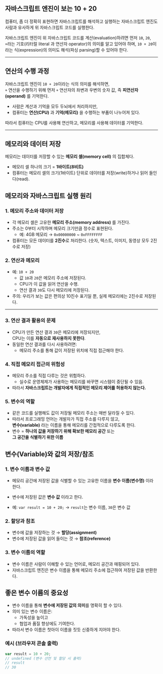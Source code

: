 ## 자바스크립트 엔진이 보는 10 + 20

컴퓨터, 좀 더 정확히 표현하면 자바스크립트를 해석하고 실행하는 자바스크립트 엔진도 사람과 유사하게 위 자바스크립트 코드를 실행한다.

자바스크립트 엔진이 위 자바스크립트 코드를 계산(evaluation)하려면 먼저 `10`, `20`, `+`라는 기호(리터럴 literal 과 연산자 operator)의 의미를 알고 있어야 하며, `10 + 20`이라는 식(expression)의 의미도 해석(파싱 parsing)할 수 있어야 한다.

---

## 연산의 수행 과정

자바스크립트 엔진이 `10 + 20`이라는 식의 의미를 해석하면,  
`+` 연산을 수행하기 위해 먼저 `+` 연산자의 좌변과 우변의 숫자 값, 즉 **피연산자(operand)** 를 기억한다.

- 사람은 계산과 기억을 모두 두뇌에서 처리하지만,
- 컴퓨터는 **연산(CPU)** 과 **기억(메모리)** 을 수행하는 부품이 나누어져 있다.

따라서 컴퓨터는 CPU를 사용해 연산하고, 메모리를 사용해 데이터를 기억한다.

---

## 메모리와 데이터 저장

메모리는 데이터를 저장할 수 있는 **메모리 셀(memory cell)** 의 집합체다.

- 메모리 셀 하나의 크기 = **1바이트(8비트)**
- 컴퓨터는 메모리 셀의 크기(1바이트) 단위로 데이터를 저장(write)하거나 읽어 들인다(read).

## 메모리와 자바스크립트 실행 원리

### 1. 메모리 주소와 데이터 저장

- 각 메모리 셀은 고유한 **메모리 주소(memory address)** 를 가진다.
- 주소는 0부터 시작하며 메모리 크기만큼 정수로 표현된다.
  - 예: 4GB 메모리 → `0x00000000` ~ `0xFFFFFFFF`
- 컴퓨터는 모든 데이터를 **2진수**로 처리한다. (숫자, 텍스트, 이미지, 동영상 모두 2진수로 저장)

### 2. 연산과 메모리

- 예: `10 + 20`
  - 값 `10`과 `20`은 메모리 주소에 저장된다.
  - CPU가 이 값을 읽어 연산을 수행.
  - 연산 결과 `30`도 다시 메모리에 저장된다.
- 주의: 우리가 보는 값은 편의상 10진수 표기일 뿐, 실제 메모리에는 2진수로 저장된다.

---

### 3. 연산 결과 활용의 문제

- CPU가 만든 연산 결과 `30`은 메모리에 저장되지만,  
  CPU는 이를 **자동으로 재사용하지 못한다**.
- 동일한 연산 결과를 다시 사용하려면:
  - 메모리 주소를 통해 값이 저장된 위치에 직접 접근해야 한다.

### 4. 직접 메모리 접근의 위험성

- 메모리 주소를 직접 다루는 것은 위험하다.
  - 실수로 운영체제가 사용하는 메모리를 바꾸면 시스템이 중단될 수 있음.
- 따라서 **자바스크립트는 개발자에게 직접적인 메모리 제어를 허용하지 않는다.**



### 5. 변수의 역할

- 같은 코드를 실행해도 값이 저장될 메모리 주소는 매번 달라질 수 있다.
- 따라서 프로그래밍 언어는 개발자가 직접 주소를 다루지 않고,  
  **변수(variable)** 라는 이름을 통해 메모리를 간접적으로 다루도록 한다.
- 변수 = **하나의 값을 저장하기 위해 확보한 메모리 공간** 또는  
  **그 공간을 식별하기 위한 이름**

## 변수(Variable)와 값의 저장/참조

### 1. 변수 이름과 변수 값

- 메모리 공간에 저장된 값을 식별할 수 있는 고유한 이름을 **변수 이름(변수명)** 이라 한다.

- 변수에 저장된 값은 **변수 값** 이라고 한다.

- 예: `var result = 10 + 20;` → `result`는 변수 이름, `30`은 변수 값

### 2. 할당과 참조

- 변수에 값을 저장하는 것 → **할당(assignment)**
- 변수에 저장된 값을 읽어 들이는 것 → **참조(reference)**

### 3. 변수 이름의 역할

- 변수 이름은 사람이 이해할 수 있는 언어로, 메모리 공간과 매핑되어 있다.
- 자바스크립트 엔진은 변수 이름을 통해 메모리 주소에 접근하여 저장된 값을 반환한다.



## 좋은 변수 이름의 중요성

- 변수 이름을 통해 **변수에 저장된 값의 의미**를 명확히 할 수 있다.
- 의미 있는 변수 이름은:
  - 가독성을 높이고
  - 협업과 품질 향상에도 기여한다.
- 따라서 변수 이름은 첫아이 이름을 짓듯 신중하게 지어야 한다.


### 예시 (브라우저 콘솔 출력)

```js
var result = 10 + 20;
// undefined (변수 선언 및 할당 시 출력)
// result
// 30
```
